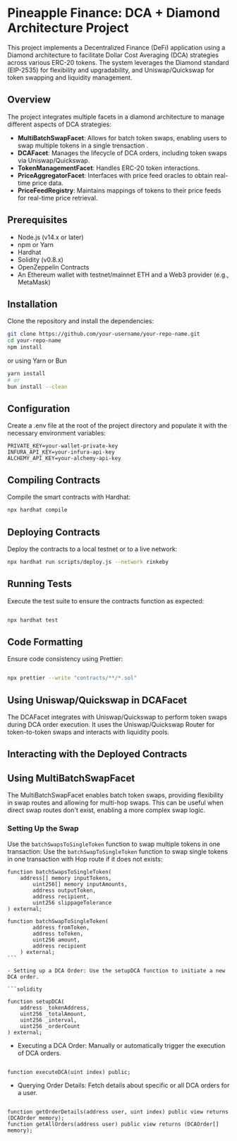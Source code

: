 # Pineapple Finance: DCA + Diamond Architecture Project

This project implements a Decentralized Finance (DeFi) application using a Diamond architecture to facilitate Dollar Cost Averaging (DCA) strategies across various ERC-20 tokens. The system leverages the Diamond standard (EIP-2535) for flexibility and upgradability, and Uniswap/Quickswap for token swapping and liquidity management.

## Overview

The project integrates multiple facets in a diamond architecture to manage different aspects of DCA strategies:

- **MultiBatchSwapFacet**: Allows for batch token swaps, enabling users to swap multiple tokens in a single trensaction .
- **DCAFacet**: Manages the lifecycle of DCA orders, including token swaps via Uniswap/Quickswap.
- **TokenManagementFacet**: Handles ERC-20 token interactions.
- **PriceAggregatorFacet**: Interfaces with price feed oracles to obtain real-time price data.
- **PriceFeedRegistry**: Maintains mappings of tokens to their price feeds for real-time price retrieval.

## Prerequisites

- Node.js (v14.x or later)
- npm or Yarn
- Hardhat
- Solidity (v0.8.x)
- OpenZeppelin Contracts
- An Ethereum wallet with testnet/mainnet ETH and a Web3 provider (e.g., MetaMask)

## Installation

Clone the repository and install the dependencies:

```bash
git clone https://github.com/your-username/your-repo-name.git
cd your-repo-name
npm install
```

or using Yarn or Bun

```bash
yarn install
# or
bun install --clean
```

## Configuration

Create a .env file at the root of the project directory and populate it with the necessary environment variables:

```plaintext
PRIVATE_KEY=your-wallet-private-key
INFURA_API_KEY=your-infura-api-key
ALCHEMY_API_KEY=your-alchemy-api-key
```

## Compiling Contracts

Compile the smart contracts with Hardhat:

```bash
npx hardhat compile
```

## Deploying Contracts

Deploy the contracts to a local testnet or to a live network:

```bash
npx hardhat run scripts/deploy.js --network rinkeby
```

## Running Tests

Execute the test suite to ensure the contracts function as expected:

```bash

npx hardhat test
```

## Code Formatting

Ensure code consistency using Prettier:

```bash

npx prettier --write "contracts/**/*.sol"
```

## Using Uniswap/Quickswap in DCAFacet

The DCAFacet integrates with Uniswap/Quickswap to perform token swaps during DCA order execution. It uses the Uniswap/Quickswap Router for token-to-token swaps and interacts with liquidity pools.

## Interacting with the Deployed Contracts

## Using MultiBatchSwapFacet

The MultiBatchSwapFacet enables batch token swaps, providing flexibility in swap routes and allowing for multi-hop swaps. This can be useful when direct swap routes don't exist, enabling a more complex swap logic.

### Setting Up the Swap

Use the `batchSwapsToSingleToken` function to swap multiple tokens in one transaction:
Use the `batchSwapToSingleToken` function to swap single tokens in one transaction with Hop route if it does not exists:

````solidity
function batchSwapsToSingleToken(
    address[] memory inputTokens,
        uint256[] memory inputAmounts,
        address outputToken,
        address recipient,
        uint256 slippageTolerance
) external;

function batchSwapToSingleToken(
        address fromToken,
        address toToken,
        uint256 amount,
        address recipient
    ) external;
```

- Setting up a DCA Order: Use the setupDCA function to initiate a new DCA order.

```solidity

function setupDCA(
    address _tokenAddress,
    uint256 _totalAmount,
    uint256 _interval,
    uint256 _orderCount
) external;
````

- Executing a DCA Order: Manually or automatically trigger the execution of DCA orders.

```solidity

function executeDCA(uint index) public;
```

- Querying Order Details: Fetch details about specific or all DCA orders for a user.

```solidity

function getOrderDetails(address user, uint index) public view returns (DCAOrder memory);
function getAllOrders(address user) public view returns (DCAOrder[] memory);
```
